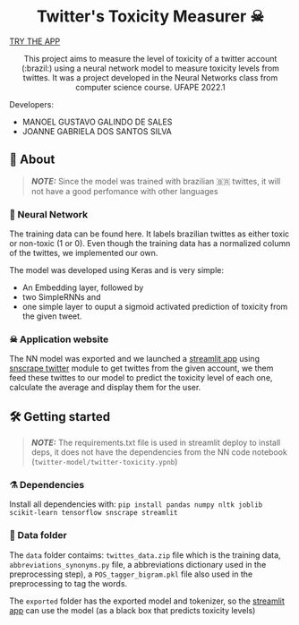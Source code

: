 <h1 align="center">
Twitter's Toxicity Measurer ☠ 
</h1>

[TRY THE APP](https://toxidade-twitter.streamlit.app/)

<p align="center">This project aims to measure the level of toxicity of a twitter account (:brazil:) using a neural network model to measure toxicity levels from twittes. It was a project developed in the Neural Networks class from computer science course. UFAPE 2022.1 </p>

Developers:
- MANOEL GUSTAVO GALINDO DE SALES
- JOANNE GABRIELA DOS SANTOS SILVA

## 📜 About
  > **_NOTE:_** Since the model was trained with brazilian 🇧🇷 twittes, it will not have a good perfomance with other languages
  ### 🧠 Neural Network 
  The training data can be found here. It labels brazilian twittes as either toxic or non-toxic (1 or 0). Even though the training data has a normalized column of the twittes, we implemented our own.
  
  The model was developed using Keras and is very simple: 
  - An Embedding layer, followed by 
  - two SimpleRNNs and 
  - one simple layer to ouput a sigmoid activated prediction of toxicity from the given tweet.

  ### ☠ Application website
  The NN model was exported and we launched a [streamlit app](https://toxidade-twitter.streamlit.app/) using 
  [snscrape twitter](https://github.com/JustAnotherArchivist/snscrape) module to get twittes from the given account, we them feed these twittes to our model
  to predict the toxicity level of each one, calculate the average and display them for the user.
  
## 🛠 Getting started
> **_NOTE:_**  The requirements.txt file is used in streamlit deploy to install deps, it does not have the dependencies from the NN code notebook (`twitter-model/twitter-toxicity.ypnb`)
### ⚗ Dependencies
Install all dependencies with: `pip install pandas numpy nltk joblib scikit-learn tensorflow snscrape streamlit`
### 📁 Data folder
The `data` folder contaims: `twittes_data.zip` file which is the training data, `abbreviations_synonyms.py` file, a abbreviations dictionary used in the preprocessing step), 
a `POS_tagger_bigram.pkl` file also used in the preprocessing to tag the words. 

The `exported` folder has the exported model and tokenizer, so the [streamlit app](https://toxidade-twitter.streamlit.app/)
can use the model (as a black box that predicts toxicity levels)
